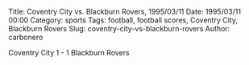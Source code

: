 Title: Coventry City vs. Blackburn Rovers, 1995/03/11
Date: 1995/03/11 00:00
Category: sports
Tags: football, football scores, Coventry City, Blackburn Rovers
Slug: coventry-city-vs-blackburn-rovers
Author: carbonero


Coventry City 1 - 1 Blackburn Rovers
